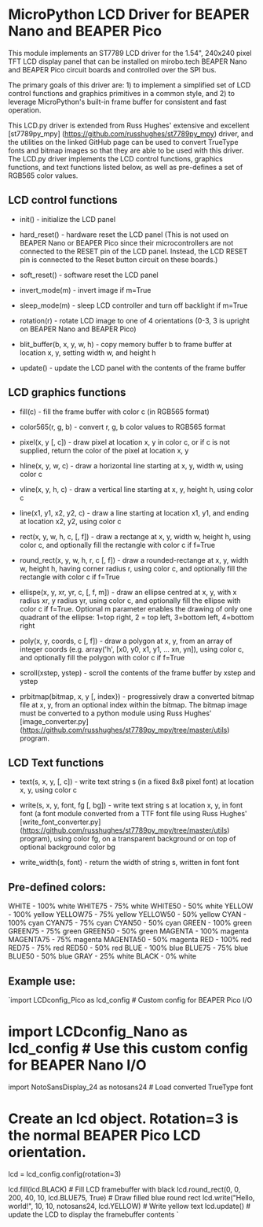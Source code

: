 # MicroPython LCD Driver for BEAPER Nano and BEAPER Pico

This module implements an ST7789 LCD driver for the 1.54", 240x240 pixel TFT LCD display panel that can be installed on mirobo.tech BEAPER Nano and BEAPER Pico circuit boards and controlled over the SPI bus.

The primary goals of this driver are: 1) to implement a simplified set of LCD control functions and graphics primitives in a common style, and 2) to leverage MicroPython's built-in frame buffer for consistent and fast operation.

This LCD.py driver is extended from Russ Hughes' extensive and excellent [st7789py_mpy] (https://github.com/russhughes/st7789py_mpy) driver, and the utilities on the linked GitHub page can be used to convert TrueType fonts and bitmap images so that they are able to be used with this driver. The LCD.py driver implements the LCD control functions, graphics functions, and text functions listed below, as well as pre-defines a set of RGB565 color values.


## LCD control functions

* init() - initialize the LCD panel
    
* hard_reset() - hardware reset the LCD panel (This is not used on BEAPER Nano or BEAPER Pico since their microcontrollers are not connected to the RESET pin of the LCD panel. Instead, the LCD RESET pin is connected to the Reset button circuit on these boards.)
    
* soft_reset() - software reset the LCD panel
    
* invert_mode(m) - invert image if m=True
    
* sleep_mode(m) - sleep LCD controller and turn off backlight if m=True
    
* rotation(r) - rotate LCD image to one of 4 orientations (0-3, 3 is upright on BEAPER Nano and BEAPER Pico)
    
* blit_buffer(b, x, y, w, h) - copy memory buffer b to frame buffer at location x, y, setting width w, and height h
    
* update() - update the LCD panel with the contents of the frame buffer


## LCD graphics functions

* fill(c) - fill the frame buffer with color c (in RGB565 format)
    
* color565(r, g, b) - convert r, g, b color values to RGB565 format
    
* pixel(x, y [, c]) - draw pixel at location x, y in color c, or if c is not supplied, return the color of the pixel at location x, y
    
* hline(x, y, w, c) - draw a horizontal line starting at x, y, width w, using color c
    
* vline(x, y, h, c) - draw a vertical line starting at x, y, height h, using color c
    
* line(x1, y1, x2, y2, c) - draw a line starting at location x1, y1, and ending at location x2, y2, using color c
    
* rect(x, y, w, h, c, [, f]) - draw a rectange at x, y, width w, height h, using color c, and optionally fill the rectangle with color c if f=True
    
* round_rect(x, y, w, h, r, c [, f]) - draw a rounded-rectange at x, y, width w, height h, having corner radius r, using color c, and optionally fill the rectangle with color c if f=True
    
* ellispe(x, y, xr, yr, c, [, f, m]) - draw an ellipse centred at x, y, with x radius xr, y radius yr, using color c, and optionally fill the ellipse with color c if f=True. Optional m parameter enables the drawing of only one quadrant of the ellipse: 1=top right, 2 = top left, 3=bottom left, 4=bottom right
    
* poly(x, y, coords, c [, f]) - draw a polygon at x, y, from an array of integer coords (e.g. array('h', [x0, y0, x1, y1, ... xn, yn]), using color c, and optionally fill the polygon with color c if f=True
    
* scroll(xstep, ystep) - scroll the contents of the frame buffer by xstep and ystep
    
* prbitmap(bitmap, x, y [, index}) - progressively draw a converted bitmap file at x, y, from an optional index within the bitmap. The bitmap image must be converted to a python module using Russ Hughes' [image_converter.py] (https://github.com/russhughes/st7789py_mpy/tree/master/utils) program.


## LCD Text functions

* text(s, x, y, [, c]) - write text string s (in a fixed 8x8 pixel font) at location x, y, using color c
    
* write(s, x, y, font, fg [, bg]) - write text string s at location x, y, in font font (a font module converted from a TTF font file using Russ Hughes' [write_font_converter.py] (https://github.com/russhughes/st7789py_mpy/tree/master/utils) program), using color fg, on a transparent background or on top of optional background color bg
    
* write_width(s, font) - return the width of string s, written in font font


## Pre-defined colors:

WHITE - 100% white
WHITE75 - 75% white
WHITE50 - 50% white
YELLOW - 100% yellow
YELLOW75 - 75% yellow
YELLOW50 - 50% yellow
CYAN - 100% cyan
CYAN75 - 75% cyan
CYAN50 - 50% cyan
GREEN - 100% green
GREEN75 - 75% green
GREEN50 - 50% green
MAGENTA - 100% magenta
MAGENTA75 - 75% magenta
MAGENTA50 - 50% magenta
RED - 100% red
RED75 - 75% red
RED50 - 50% red
BLUE - 100% blue
BLUE75 - 75% blue
BLUE50 - 50% blue
GRAY - 25% white
BLACK - 0% white


## Example use:

`import LCDconfig_Pico as lcd_config     # Custom config for BEAPER Pico I/O
# import LCDconfig_Nano as lcd_config     # Use this custom config for BEAPER Nano I/O
import NotoSansDisplay_24 as notosans24 # Load converted TrueType font

# Create an lcd object. Rotation=3 is the normal BEAPER Pico LCD orientation.
lcd = lcd_config.config(rotation=3)

lcd.fill(lcd.BLACK)     # Fill LCD framebuffer with black
lcd.round_rect(0, 0, 200, 40, 10, lcd.BLUE75, True)  # Draw filled blue round rect
lcd.write("Hello, world!", 10, 10, notosans24, lcd.YELLOW)  # Write yellow text
lcd.update()            # update the LCD to display the framebuffer contents
`


